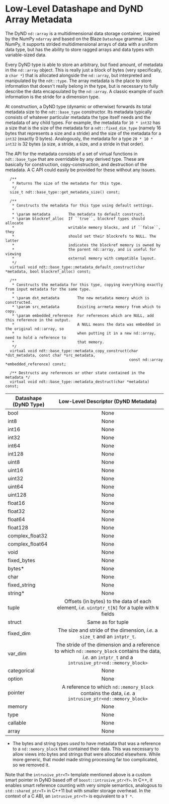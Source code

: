 Low-Level Datashape and DyND Array Metadata
===========================================

The DyND `nd::array` is a multidimensional data storage container, inspired
by the NumPy `ndarray` and based on the Blaze `Datashape` grammar. Like NumPy,
it supports strided multidimensional arrays of data with a uniform data type,
but has the ability to store ragged arrays and data types with variable-sized data.

Every DyND type is able to store an arbitrary, but fixed amount, of metadata in the `nd::array` object.
This is really just a block of bytes (very specifically, a `char *`) that is allocated alongside the `nd::array`, but interpreted and manipulated by the `ndt::type`. The array metadata is the place to store information that doesn't really belong in the type, but is necessary to fully describe the data encapsulated by the `nd::array`. A classic example of such information is the stride for a dimension type.

At construction, a DyND type (dynamic or otherwise) forwards its total metadata size to the `ndt::base_type` constructor. Its metadata typically consists of whatever particular metadata the type itself needs and the metadata of any child types. For example, the metadata for `10 * int32` has a size that is the size of the metadata for a `ndt::fixed_dim_type` (namely 16 bytes that represents a size and a stride) and the size of the
metadata for a `int32` (exactly 0 bytes). Analogously, the metadata for a type `20 * 10 * int32` is 32 bytes (a size, a stride, a size, and a stride in that order).

The API for the metadata consists of a set of virtual functions in `ndt::base_type` that are overridable
by any derived type. These are basically for construction, copy-construction, and destruction of the metadata.
A C API could easily be provided for these without any issues.

```
  /**
   * Returns The size of the metadata for this type.
   */
  size_t ndt::base_type::get_metadata_size() const;

  /**
   * Constructs the metadata for this type using default settings.
   *
   * \param metadata        The metadata to default construct.
   * \param blockref_alloc  If ``true``, blockref types should allocate
   *                        writable memory blocks, and if ``false``, they
   *                        should set their blockrefs to NULL. The latter
   *                        indicates the blockref memory is owned by
   *                        the parent nd::array, and is useful for viewing
   *                        external memory with compatible layout.
   */
  virtual void ndt::base_type::metadata_default_construct(char *metadata, bool blockref_alloc) const;

  /**
   * Constructs the metadata for this type, copying everything exactly from input metadata for the same type.
   *
   * \param dst_metadata        The new metadata memory which is constructed.
   * \param src_metadata        Existing arrmeta memory from which to copy.
   * \param embedded_reference  For references which are NULL, add this reference in the output.
   *                            A NULL means the data was embedded in the original nd::array, so
   *                            when putting it in a new nd::array, need to hold a reference to
   *                            that memory.
   */
  virtual void ndt::base_type::metadata_copy_construct(char *dst_metadata, const char *src_metadata,
                                                       const nd::array *embedded_reference) const;

  /** Destructs any references or other state contained in the metadata */
  virtual void ndt::base_type::metadata_destruct(char *metadata) const;
```

| Datashape (DyND Type) | Low-Level Descriptor (DyND Metadata)
| --------------------- |:------------------------------------------------------:|
| bool                  | None
| int8                  | None
| int16                 | None
| int32                 | None
| int64                 | None
| int128                | None
| uint8                 | None
| uint16                | None
| uint32                | None
| uint64                | None
| uint128               | None
| float16               | None
| float32               | None
| float64               | None
| float128              | None
| complex_float32       | None
| complex_float64       | None
| void                  | None
| fixed_bytes           | None
| bytes*                | None
| char                  | None
| fixed_string          | None
| string*               | None
| tuple                 | Offsets (in bytes) to the data of each element, *i.e.* `uintptr_t[N]` for a tuple with `N` fields
| struct                | Same as for tuple
| fixed_dim             | The size and stride of the dimension, *i.e.* a `size_t` and an `intptr_t`.
| var_dim               | The stride of the dimension and a reference to which `nd::memory_block` contains the data, *i.e.* an `intptr_t` and a `intrusive_ptr<nd::memory_block>`
| categorical           | None
| option                | None
| pointer               | A reference to which `nd::memory_block` contains the data, *i.e.* a `intrusive_ptr<nd::memory_block>`
| memory                | None
| type                  | None
| callable              | None
| array                 | None

* The bytes and string types *used* to have metadata that was a reference to a `nd::memory_block` that contained their data. This was necessary to allow views into bytes and strings that were allocated elsewhere. While more generic, that model made string processing far too complicated, so we removed it.

Note that the `intrusive_ptr<T>` template mentioned above is a custom smart pointer in DyND based off of `boost::intrusive_ptr<T>`. In C++, it enables smart reference counting with very simple semantics, analogous to `std::shared_ptr<T>` in C++11 but with smaller storage overhead. In the context of a C ABI, an `intrusive_ptr<T>` is equivalent to a `T *`.
